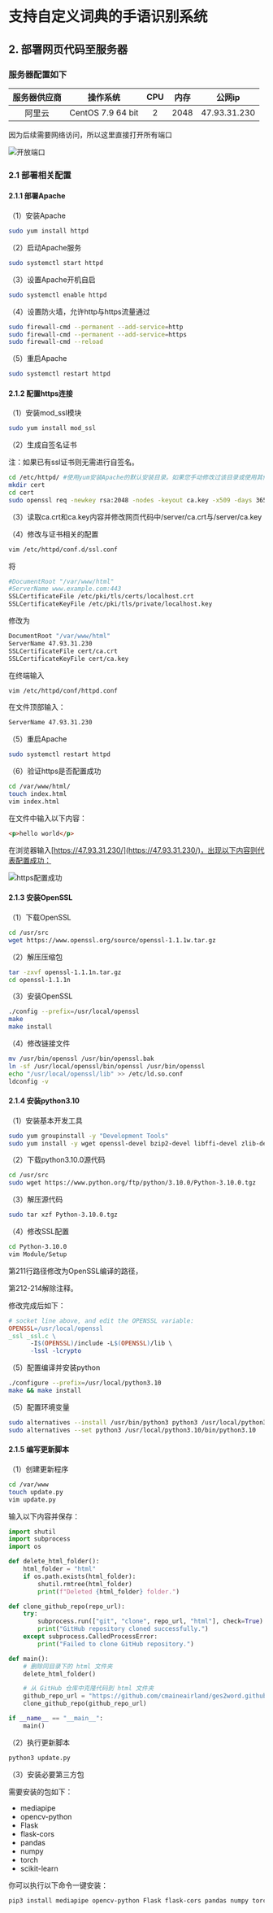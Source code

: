 <!--
 * @Date: 2024-05-25 22:07:41
 * @LastEditors: Qianshanju
 * @E-mail: z1939784351@gmail.com
 * @LastEditTime: 2024-05-30 19:03:06
 * @FilePath: \gesrec\README.md
-->
<!--
 * @Date: 2024-05-25 22:07:41
 * @LastEditors: Qianshanju
 * @E-mail: z1939784351@gmail.com
 * @LastEditTime: 2024-05-30 18:57:58
 * @FilePath: \gesrec\README.md
-->
<!--
 * @Date: 2024-05-25 22:07:41
 * @LastEditors: Qianshanju
 * @E-mail: z1939784351@gmail.com
 * @LastEditTime: 2024-05-30 17:07:41
 * @FilePath: \gesrec\README.md
-->
# 支持自定义词典的手语识别系统

## 2. 部署网页代码至服务器

### 服务器配置如下

| 服务器供应商 |     操作系统      |  CPU  | 内存  |    公网ip    |
| :----------: | :---------------: | :---: | :---: | :----------: |
|    阿里云    | CentOS 7.9 64 bit |   2   | 2048  | 47.93.31.230 |

因为后续需要网络访问，所以这里直接打开所有端口

![开放端口](/markdownImage/开放端口.png)

### 2.1 部署相关配置

#### 2.1.1 部署Apache

（1）安装Apache

``` bash
sudo yum install httpd
```

（2）启动Apache服务

``` bash
sudo systemctl start httpd
```

（3）设置Apache开机自启

``` bash
sudo systemctl enable httpd
```

（4）设置防火墙，允许http与https流量通过

``` bash
sudo firewall-cmd --permanent --add-service=http
sudo firewall-cmd --permanent --add-service=https
sudo firewall-cmd --reload
```

（5）重启Apache

```bash
sudo systemctl restart httpd
```

#### 2.1.2 配置https连接

（1）安装mod_ssl模块

```bash
sudo yum install mod_ssl
```

（2）生成自签名证书

注：如果已有ssl证书则无需进行自签名。

```bash
cd /etc/httpd/ #使用yum安装Apache的默认安装目录。如果您手动修改过该目录或使用其他方式安装的Apache，请根据实际配置调整。
mkdir cert
cd cert
sudo openssl req -newkey rsa:2048 -nodes -keyout ca.key -x509 -days 365 -out ca.crt #中间根据实际情况填写信息
```

（3）读取ca.crt和ca.key内容并修改网页代码中/server/ca.crt与/server/ca.key

（4）修改与证书相关的配置

```bash
vim /etc/httpd/conf.d/ssl.conf
```

将

```bash
#DocumentRoot "/var/www/html"
#ServerName www.example.com:443
SSLCertificateFile /etc/pki/tls/certs/localhost.crt
SSLCertificateKeyFile /etc/pki/tls/private/localhost.key
```

修改为

```bash
DocumentRoot "/var/www/html"
ServerName 47.93.31.230
SSLCertificateFile cert/ca.crt
SSLCertificateKeyFile cert/ca.key
```

在终端输入

```bash
vim /etc/httpd/conf/httpd.conf
```

在文件顶部输入：

```bash
ServerName 47.93.31.230
```

（5）重启Apache

```bash
sudo systemctl restart httpd
```

（6）验证https是否配置成功

```bash
cd /var/www/html/
touch index.html
vim index.html
```

在文件中输入以下内容：

```html
<p>hello world</p>
```

在浏览器输入[https://47.93.31.230/](https://47.93.31.230/)，出现以下内容则代表配置成功：

![https配置成功](/markdownImage/查看https是否配置成功.png)

#### 2.1.3 安装OpenSSL

（1）下载OpenSSL

```bash
cd /usr/src
wget https://www.openssl.org/source/openssl-1.1.1w.tar.gz
```

（2）解压压缩包

```bash
tar -zxvf openssl-1.1.1n.tar.gz
cd openssl-1.1.1n
```

（3）安装OpenSSL

```bash
./config --prefix=/usr/local/openssl   
make 
make install
```

（4）修改链接文件

```bash
mv /usr/bin/openssl /usr/bin/openssl.bak
ln -sf /usr/local/openssl/bin/openssl /usr/bin/openssl
echo "/usr/local/openssl/lib" >> /etc/ld.so.conf 
ldconfig -v
```

#### 2.1.4 安装python3.10

（1）安装基本开发工具

```bash
sudo yum groupinstall -y "Development Tools"
sudo yum install -y wget openssl-devel bzip2-devel libffi-devel zlib-devel
```

（2）下载python3.10.0源代码

```bash
cd /usr/src
sudo wget https://www.python.org/ftp/python/3.10.0/Python-3.10.0.tgz
```

（3）解压源代码

```bash
sudo tar xzf Python-3.10.0.tgz
```

（4）修改SSL配置

```bash
cd Python-3.10.0 
vim Module/Setup
```

第211行路径修改为OpenSSL编译的路径，

第212-214解除注释。

修改完成后如下：

``` Makefile
# socket line above, and edit the OPENSSL variable:
OPENSSL=/usr/local/openssl
_ssl _ssl.c \
      -I$(OPENSSL)/include -L$(OPENSSL)/lib \
      -lssl -lcrypto
```

（5）配置编译并安装python

```bash
./configure --prefix=/usr/local/python3.10
make && make install
```

（5）配置环境变量

```bash
sudo alternatives --install /usr/bin/python3 python3 /usr/local/python3.10/bin/python3.10 1
sudo alternatives --set python3 /usr/local/python3.10/bin/python3.10
```

#### 2.1.5 编写更新脚本

（1）创建更新程序

```bash
cd /var/www
touch update.py
vim update.py
```

输入以下内容并保存：

```python
import shutil
import subprocess
import os

def delete_html_folder():
    html_folder = "html"
    if os.path.exists(html_folder):
        shutil.rmtree(html_folder)
        print(f"Deleted {html_folder} folder.")

def clone_github_repo(repo_url):
    try:
        subprocess.run(["git", "clone", repo_url, "html"], check=True)
        print("GitHub repository cloned successfully.")
    except subprocess.CalledProcessError:
        print("Failed to clone GitHub repository.")

def main():
    # 删除同目录下的 html 文件夹
    delete_html_folder()

    # 从 GitHub 仓库中克隆代码到 html 文件夹
    github_repo_url = "https://github.com/cmaineairland/ges2word.github.io.git"
    clone_github_repo(github_repo_url)

if __name__ == "__main__":
    main()
```

（2）执行更新脚本

```bash
python3 update.py
```

（3）安装必要第三方包

需要安装的包如下：

- mediapipe
- opencv-python
- Flask
- flask-cors
- pandas
- numpy
- torch
- scikit-learn

你可以执行以下命令一键安装：

```bash
pip3 install mediapipe opencv-python Flask flask-cors pandas numpy torch scikit-learn
```
